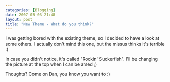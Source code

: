 ```yaml
---
categories: [Blogging]
date: 2007-05-03 21:48
layout: post
title: "New Theme - What do you think?"
---
```

I was getting bored with the existing theme, so I decided to have a look at some others.  I actually don't mind this one, but the missus thinks it's terrible :)

In case you didn't notice, it's called "Rockin' Suckerfish". I'll be changing the picture at the top when I can be arsed ;)

Thoughts? Come on Dan, you know you want to :)
